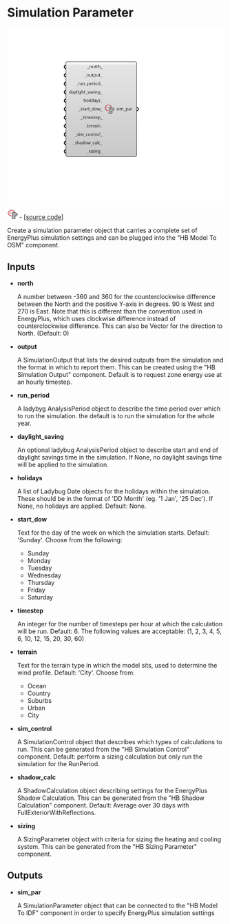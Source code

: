 # Simulation Parameter

![](../../.gitbook/assets/Simulation_Parameter.png)

![](../../.gitbook/assets/Simulation_Parameter%20%281%29.png) - [\[source code\]](https://github.com/ladybug-tools/honeybee-grasshopper-energy/blob/master/honeybee_grasshopper_energy/src//HB%20Simulation%20Parameter.py)

Create a simulation parameter object that carries a complete set of EnergyPlus simulation settings and can be plugged into the "HB Model To OSM" component.

## Inputs

* **north**

  A number between -360 and 360 for the counterclockwise difference between the North and the positive Y-axis in degrees. 90 is West and 270 is East. Note that this is different than the convention used in EnergyPlus, which uses clockwise difference instead of counterclockwise difference. This can also be Vector for the direction to North. \(Default: 0\) 

* **output**

  A SimulationOutput that lists the desired outputs from the simulation and the format in which to report them. This can be created using the "HB Simulation Output" component. Default is to request zone energy use at an hourly timestep. 

* **run\_period**

  A ladybyg AnalysisPeriod object to describe the time period over which to run the simulation. the default is to run the simulation for the whole year. 

* **daylight\_saving**

  An optional ladybug AnalysisPeriod object to describe start and end of daylight savings time in the simulation. If None, no daylight savings time will be applied to the simulation. 

* **holidays**

  A list of Ladybug Date objects for the holidays within the simulation. These should be in the format of 'DD Month' \(eg. '1 Jan', '25 Dec'\). If None, no holidays are applied. Default: None. 

* **start\_dow**

  Text for the day of the week on which the simulation starts. Default: 'Sunday'. Choose from the following:

  * Sunday
  * Monday
  * Tuesday
  * Wednesday
  * Thursday
  * Friday
  * Saturday

* **timestep**

  An integer for the number of timesteps per hour at which the calculation will be run. Default: 6. The following values are acceptable: \(1, 2, 3, 4, 5, 6, 10, 12, 15, 20, 30, 60\) 

* **terrain**

  Text for the terrain type in which the model sits, used to determine the wind profile. Default: 'City'. Choose from:

  * Ocean
  * Country
  * Suburbs
  * Urban
  * City

* **sim\_control**

  A SimulationControl object that describes which types of calculations to run. This can be generated from the "HB Simulation Control" component. Default: perform a sizing calculation but only run the simulation for the RunPeriod. 

* **shadow\_calc**

  A ShadowCalculation object describing settings for the EnergyPlus Shadow Calculation. This can be generated from the "HB Shadow Calculation" component. Default: Average over 30 days with FullExteriorWithReflections. 

* **sizing**

  A SizingParameter object with criteria for sizing the heating and cooling system.  This can be generated from the "HB Sizing Parameter" component. 

## Outputs

* **sim\_par**

  A SimulationParameter object that can be connected to the "HB Model To IDF" component in order to specify EnergyPlus simulation settings 

